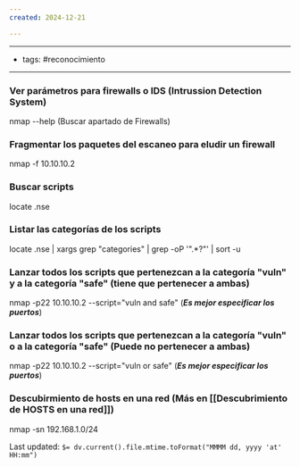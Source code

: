 ```yaml
---
created: 2024-12-21

---
```

----
- tags: #reconocimiento
-----
### Ver parámetros para firewalls o IDS (Intrussion Detection System)
nmap --help (Buscar apartado de Firewalls)


### Fragmentar los paquetes del escaneo para eludir un firewall
nmap -f 10.10.10.2


### Buscar scripts
locate .nse


### Listar las categorías de los scripts
locate .nse | xargs grep "categories" | grep -oP '".*?"' | sort -u


### Lanzar todos los scripts que pertenezcan a la categoría "vuln" y a la categoría "safe" (tiene que pertenecer a ambas)
nmap -p22 10.10.10.2 --script="vuln and safe"
(***Es mejor especificar los puertos***)



### Lanzar todos los scripts que pertenezcan a la categoría "vuln" o a la categoría "safe" (Puede no pertenecer a ambas)
nmap -p22 10.10.10.2 --script="vuln or safe"
(***Es mejor especificar los puertos***)


### Descubirmiento de hosts en una red (Más en [[Descubrimiento de HOSTS en una red]])
nmap -sn 192.168.1.0/24


Last updated: `$= dv.current().file.mtime.toFormat("MMMM dd, yyyy 'at' HH:mm")`
